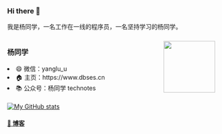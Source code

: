 ### Hi there 👋

我是杨同学，一名工作在一线的程序员，一名坚持学习的杨同学。

<div style="height:140px">
    <div style="float:left">
        <h3>杨同学</h3>
        <li>😄 微信：yanglu_u</li>
        <li>🏠 主页：https://www.dbses.cn</li>
        <li>📚 公众号：杨同学 technotes</li>
    </div>
    <div style="float:right; width:140px;margin-top:10px">
        <img src="https://technotes.oss-cn-shenzhen.aliyuncs.com/2022/qrcode_for_gh_8d08add0e5a6_258.jpg" width="120">
    </div>
</div>

[![My GitHub stats](https://github-readme-stats.vercel.app/api?username=dbses&show_icons=true&count_private=false&theme=cobalt)](https://github.com/anuraghazra/github-readme-stats)

#### [🚀 博客](https://juejin.cn/user/2594503173605767)
